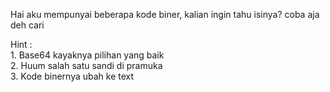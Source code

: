 Hai aku mempunyai beberapa kode biner, kalian ingin tahu isinya? coba aja deh cari 

Hint : <br>1. Base64 kayaknya pilihan yang baik<br>
       2. Huum salah satu sandi di pramuka<br>
       3. Kode binernya ubah ke text
